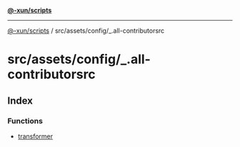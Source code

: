 [**@-xun/scripts**](../../../../README.md)

***

[@-xun/scripts](../../../../README.md) / src/assets/config/\_.all-contributorsrc

# src/assets/config/\_.all-contributorsrc

## Index

### Functions

- [transformer](functions/transformer.md)
